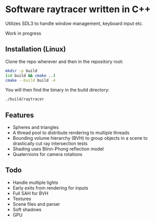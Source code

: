 # Software raytracer written in C++
Utilizes SDL3 to handle window management, keyboard input etc.

Work in progress

## Installation (Linux)
Clone the repo wherever and then in the repository root:
```bash
mkdir -p build
(cd build && cmake ..)
cmake --build build -4
```
You will then find the binary in the build directory:
```bash
./build/raytracer
```

## Features

- Spheres and triangles
- A thread pool to distribute rendering to multiple threads
- Bounding volume hierarchy (BVH) to group objects in a scene to drastically cut ray intersection tests
- Shading uses Blinn-Phong reflection model
- Quaternions for camera rotations

## Todo

- Handle multiple lights
- Early exits from rendering for inputs
- Full SAH for BVH
- Textures
- Scene files and parser
- Soft shadows
- GPU
